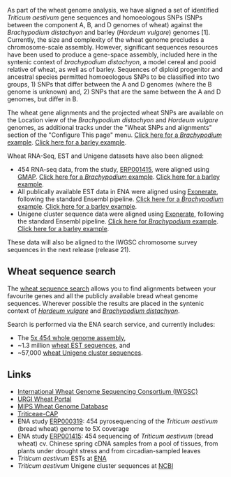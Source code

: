As part of the wheat genome analysis, we have aligned a set of
identified *Triticum aestivum* gene sequences and homoeologous SNPs
(SNPs between the component A, B, and D genomes of wheat) against the
*Brachypodium distachyon* and barley (*Hordeum vulgare*) genomes \[1\].\
Currently, the size and complexity of the wheat genome precludes a
chromosome-scale assembly. However, significant sequences resources have
been used to produce a gene-space assembly, included here in the
syntenic context of *brachypodium distachyon*, a model cereal and pooid
relative of wheat, as well as of barley. Sequences of diploid progenitor
and ancestral species permitted homoeologous SNPs to be classified into
two groups, 1) SNPs that differ between the A and D genomes (where the B
genome is unknown) and, 2) SNPs that are the same between the A and D
genomes, but differ in B.

The wheat gene alignments and the projected wheat SNPs are available on
the Location view of the *Brachypodium distachyon* and *Hordeum vulgare*
genomes, as additional tracks under the \"Wheat SNPs and alignments\"
section of the \"Configure This page\" menu. [Click here for a
*Brachypodium*
example](http://test.plants.ensembl.org/Brachypodium_distachyon/Location/View?db=core;r=5:2580560-2583709;contigviewbottom=Lastz_Wheat_A_subsequences_alignments=normal,Lastz_Wheat_B_subsequences_alignments=normal,Lastz_Wheat_D_subsequences_alignments=normal,Lastz_Wheat_X_subsequences_alignments=normal,simple_core_wheat_snp_a=normal,simple_core_wheat_snp_b=normal "Example wheat gene alignments and homoeologous SNPs").
[Click here for a barley
example](http://test.plants.ensembl.org/Hordeum_vulgare/Location/View?db=core;r=1:279279843-279283843;contigviewbottom=Lastz_Wheat_A_subsequences_alignments=normal,Lastz_Wheat_B_subsequences_alignments=normal,Lastz_Wheat_D_subsequences_alignments=normal,Lastz_Wheat_X_subsequences_alignments=normal,simple_core_wheat_snp_a=normal,simple_core_wheat_snp_b=normal).

Wheat RNA-Seq, EST and Unigene datasets have also been aligned:

-   454 RNA-seq data, from the study,
    [ERP001415](http://www.ebi.ac.uk/ena/data/view/ERP001415), were
    aligned using
    [GMAP](http://www.molecularevolution.org/software/genomics/gmap).
    [Click here for a *Brachypodium*
    example](http://test.plants.ensembl.org/Brachypodium_distachyon/Location/View?db=core;r=1:21899572-21905500;contigviewbottom=Gmap_Wheat_ERR125556=normal,Gmap_Wheat_ERR125557=normal).
    [Click here for a barley
    example](http://test.plants.ensembl.org/Hordeum_vulgare/Location/View?db=core;r=1:279279843-279283843;contigviewbottom=Gmap_Wheat_ERR125556=normal,Gmap_Wheat_ERR125557=normal).
-   All publically available EST data in ENA were aligned using
    [Exonerate](http://www.ebi.ac.uk/%7Eguy/exonerate/), following the
    standard Ensembl pipeline. [Click here for a *Brachypodium*
    example](http://test.plants.ensembl.org/Brachypodium_distachyon/Location/View?db=core;r=1:21899572-21905500;contigviewbottom=dna_align_otherfeatures_wheat_est_exonerate=normal).
    [Click here for a barley
    example](http://test.plants.ensembl.org/Hordeum_vulgare/Location/View?db=core;r=1:279279843-279283843;contigviewbottom=dna_align_otherfeatures_wheat_est_exonerate=normal).
-   Unigene cluster sequence data were aligned using
    [Exonerate](http://www.ebi.ac.uk/%7Eguy/exonerate/), following the
    standard Ensembl pipeline. [Click here for *Brachypodium*
    example](http://test.plants.ensembl.org/Brachypodium_distachyon/Location/View?db=core;r=1:21899572-21905500;contigviewbottom=dna_align_otherfeatures_wheat_unigene_exonerate=normal).
    [Click here for a barley
    example](http://test.plants.ensembl.org/Hordeum_vulgare/Location/View?db=core;r=1:279279843-279283843;contigviewbottom=dna_align_otherfeatures_wheat_unigene_exonerate=normal).

These data will also be aligned to the IWGSC chromosome survey sequences
in the next release (release 21).

Wheat sequence search
---------------------

The [wheat sequence search](/Triticum_aestivum/Info/WheatSearch) allows
you to find alignments between your favourite genes and all the publicly
available bread wheat genome sequences. Wherever possible the results
are placed in the syntenic context of *[Hordeum
vulgare](http://test.plants.ensembl.org/Hordeum_vulgare "Hordeum vulgare genome in Ensembl Plants")*
and *[Brachypodium
distachyon](http://test.plants.ensembl.org/Brachypodium_distachyon "Brachypodium distachyon genome in Ensembl Plants")*.

Search is performed via the ENA search service, and currently includes:

-   The [5x 454 whole genome
    assembly](http://europepmc.org/abstract/MED/23192148 "Analysis of the bread wheat genome using whole-genome shotgun sequencing"),
-   \~1.3 million [wheat EST
    sequences](http://www.ebi.ac.uk/ena/data/warehouse/search?query=%22dataclass=%22EST%22%20AND%20tax_eq%284565%29%22&domain=sequence),
    and
-   \~57,000 [wheat Unigene cluster
    sequences](http://www.ncbi.nlm.nih.gov/unigene/?term=txid4565%5BOrganism%3Anoexp%5D).

Links
-----

-   [International Wheat Genome Sequencing Consortium
    (IWGSC)](http://www.wheatgenome.org/)
-   [URGI Wheat Portal](http://wheat-urgi.versailles.inra.fr/)
-   [MIPS Wheat Genome
    Database](http://mips.helmholtz-muenchen.de/plant/wheat/uk454survey/index.jsp)
-   [Triticeae-CAP](http://maswheat.ucdavis.edu/Transcriptome/)
-   ENA study [ERP000319](http://www.ebi.ac.uk/ena/data/view/ERP000319):
    454 pyrosequencing of the *Triticum aestivum* (bread wheat) genome
    to 5X coverage
-   ENA study [ERP001415](http://www.ebi.ac.uk/ena/data/view/ERP001415):
    454 sequencing of *Triticum aestivum* (bread wheat) cv. Chinese
    spring cDNA samples from a pool of tissues, from plants under
    drought stress and from circadian-sampled leaves
-   *Triticum aestivum* ESTs at
    [ENA](http://www.ebi.ac.uk/ena/data/warehouse/search?query=%22dataclass=%22EST%22%20AND%20tax_eq%284565%29%22&domain=sequence)
-   *Triticum aestivum* Unigene cluster sequences at
    [NCBI](http://www.ncbi.nlm.nih.gov/unigene/?term=txid4565%5BOrganism%3Anoexp%5D)
